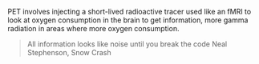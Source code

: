 PET involves injecting a short-lived radioactive tracer used like an fMRI to look at oxygen consumption in the brain to get information, more gamma radiation in areas where more oxygen consumption.

> All information looks like noise until you break the code
Neal Stephenson, Snow Crash
